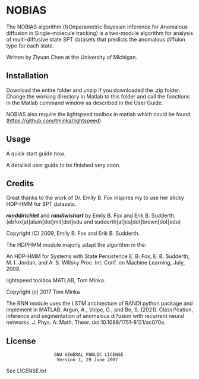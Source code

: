 # NOBIAS

The NOBIAS algorithm (NOnparametric Bayesian Inference for Anomalous diffusion in Single-molecule tracking) is a two-module algorithm for analysis of multi-diffusive state SPT datasets that predicts the anomalous diffuion type for each state.


Written by Ziyuan Chen at the University of Michigan.

## Installation

Download the entire folder and unzip if you downloaded the .zip folder. Change the working directory in Matlab to this folder and call the functions in the Matlab command window as described in the User Guide.

NOBIAS also require the lightspeed toolbox in matlab which could be found (https://github.com/tminka/lightspeed)

## Usage

A quick start guide now.

A detailed user guide to be finished very soon.

## Credits


Great thanks to the work of Dr. Emily B. Fox inspires my to use her sticky HDP-HMM for SPT datasets.


**_randdirichlet_** and **_randiwishart_** by Emily B. Fox and Erik B. Sudderth.(ebfox[at]alum[dot]mit[dot]edu and sudderth[at]cs[dot]brown[dot]edu)

Copyright (C) 2009, Emily B. Fox and Erik B. Sudderth.

The HDPHMM module majorly adapt the algorithm in the:

  An HDP-HMM for Systems with State Persistence
  E. B. Fox, E. B. Sudderth, M. I. Jordan, and A. S. Willsky
  Proc. Int. Conf. on Machine Learning, July, 2008.

lightspeed toolbox MATLAB, Tom Minka.

Copyright (c) 2017 Tom Minka

The RNN module uses the LSTM arichtecture of RANDI python package and implement in MATLAB.
Argun, A., Volpe, G., and Bo, S. (2021). Classi?cation, inference and segmentation of anomalous di?usion with recurrent neural networks. J. Phys. A: Math. Theor. doi:10.1088/1751-8121/ac070a.
 

## License

                      GNU GENERAL PUBLIC LICENSE
                       Version 3, 29 June 2007

  See LICENSE.txt
